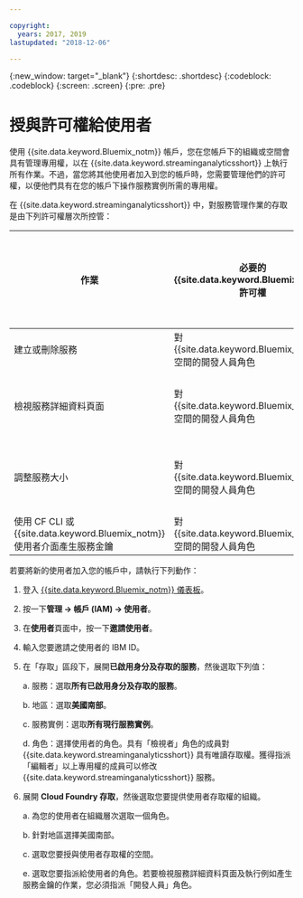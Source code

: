 ```yaml
---

copyright:
  years: 2017, 2019
lastupdated: "2018-12-06"

---
```


<!-- Attribute definitions -->
{:new_window: target="_blank"}
{:shortdesc: .shortdesc}
{:codeblock: .codeblock}
{:screen: .screen}
{:pre: .pre}

# 授與許可權給使用者

使用 {{site.data.keyword.Bluemix_notm}} 帳戶，您在您帳戶下的組織或空間會具有管理專用權，以在 {{site.data.keyword.streaminganalyticsshort}} 上執行所有作業。不過，當您將其他使用者加入到您的帳戶時，您需要管理他們的許可權，以便他們具有在您的帳戶下操作服務實例所需的專用權。

在 {{site.data.keyword.streaminganalyticsshort}} 中，對服務管理作業的存取是由下列許可權層次所控管：

|作業|必要的 {{site.data.keyword.Bluemix_notm}} 許可權|必要的 IAM 許可權|
|-----------|------------------------------|--------------------------|
|建立或刪除服務|對 {{site.data.keyword.Bluemix_notm}} 空間的開發人員角色|無|
|檢視服務詳細資料頁面|對 {{site.data.keyword.Bluemix_notm}} 空間的開發人員角色|檢視者以上|
|調整服務大小|對 {{site.data.keyword.Bluemix_notm}} 空間的開發人員角色|編輯者以上|
|使用 CF CLI 或 {{site.data.keyword.Bluemix_notm}} 使用者介面產生服務金鑰|對 {{site.data.keyword.Bluemix_notm}} 空間的開發人員角色|無|

若要將新的使用者加入您的帳戶中，請執行下列動作：

1.	登入 [{{site.data.keyword.Bluemix_notm}} 儀表板](https://{DomainName})。

2.	按一下**管理 -> 帳戶 (IAM) -> 使用者**。

3.	在**使用者**頁面中，按一下**邀請使用者**。

4.	輸入您要邀請之使用者的 IBM ID。

5.	在「存取」區段下，展開**已啟用身分及存取的服務**，然後選取下列值：

	a.	服務：選取**所有已啟用身分及存取的服務**。

	b.	地區：選取**美國南部**。

	c.	服務實例：選取**所有現行服務實例**。

	d.	角色：選擇使用者的角色。具有「檢視者」角色的成員對 {{site.data.keyword.streaminganalyticsshort}} 具有唯讀存取權。獲得指派「編輯者」以上專用權的成員可以修改 {{site.data.keyword.streaminganalyticsshort}} 服務。

6.	展開 **Cloud Foundry 存取**，然後選取您要提供使用者存取權的組織。

	a. 為您的使用者在組織層次選取一個角色。

	b.	針對地區選擇美國南部。

	c.	選取您要授與使用者存取權的空間。

	e.	選取您要指派給使用者的角色。若要檢視服務詳細資料頁面及執行例如產生服務金鑰的作業，您必須指派「開發人員」角色。
